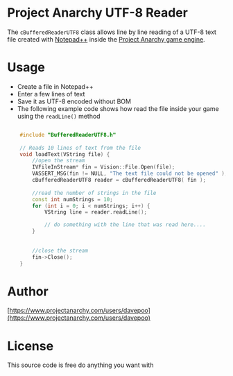 Project Anarchy UTF-8 Reader
===========================

The `cBufferedReaderUTF8` class allows line by line reading of a UTF-8 text file created with [Notepad++](http://notepad-plus-plus.org/ "Notepad++") inside the [Project Anarchy game engine](https://www.projectanarchy.com/ "Project Anarchy game engine").

# Usage

* Create a file in Notepad++
* Enter a few lines of text
* Save it as UTF-8 encoded without BOM
* The following example code shows how read the file inside your game using the `readLine()` method

```C++

	#include "BufferedReaderUTF8.h"
	
	// Reads 10 lines of text from the file
	void loadText(VString file) {
		//open the stream
		IVFileInStream* fin = Vision::File.Open(file);
		VASSERT_MSG(fin != NULL, "The text file could not be opened" );
		cBufferedReaderUTF8 reader = cBufferedReaderUTF8( fin );
	
		//read the number of strings in the file
		const int numStrings = 10;
		for (int i = 0; i < numStrings; i++) {
			VString line = reader.readLine();

			// do something with the line that was read here....
		}
		
		
		//close the stream
		fin->Close();
	}
```

# Author

[https://www.projectanarchy.com/users/davepoo](https://www.projectanarchy.com/users/davepoo)

# License

This source code is free do anything you want with
